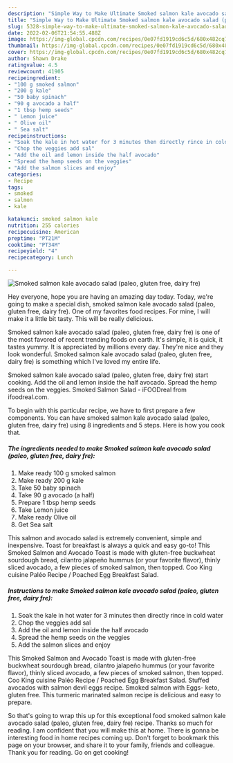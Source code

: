 ```yaml
---
description: "Simple Way to Make Ultimate Smoked salmon kale avocado salad (paleo, gluten free, dairy fre)"
title: "Simple Way to Make Ultimate Smoked salmon kale avocado salad (paleo, gluten free, dairy fre)"
slug: 5328-simple-way-to-make-ultimate-smoked-salmon-kale-avocado-salad-paleo-gluten-free-dairy-fre
date: 2022-02-06T21:54:55.488Z
image: https://img-global.cpcdn.com/recipes/0e07fd1919cd6c5d/680x482cq70/smoked-salmon-kale-avocado-salad-paleo-gluten-free-dairy-fre-recipe-main-photo.jpg
thumbnail: https://img-global.cpcdn.com/recipes/0e07fd1919cd6c5d/680x482cq70/smoked-salmon-kale-avocado-salad-paleo-gluten-free-dairy-fre-recipe-main-photo.jpg
cover: https://img-global.cpcdn.com/recipes/0e07fd1919cd6c5d/680x482cq70/smoked-salmon-kale-avocado-salad-paleo-gluten-free-dairy-fre-recipe-main-photo.jpg
author: Shawn Drake
ratingvalue: 4.5
reviewcount: 41905
recipeingredient:
- "100 g smoked salmon"
- "200 g kale"
- "50 baby spinach"
- "90 g avocado a half"
- "1 tbsp hemp seeds"
- " Lemon juice"
- " Olive oil"
- " Sea salt"
recipeinstructions:
- "Soak the kale in hot water for 3 minutes then directly rince in cold water"
- "Chop the veggies add sal"
- "Add the oil and lemon inside the half avocado"
- "Spread the hemp seeds on the veggies"
- "Add the salmon slices and enjoy"
categories:
- Recipe
tags:
- smoked
- salmon
- kale

katakunci: smoked salmon kale 
nutrition: 255 calories
recipecuisine: American
preptime: "PT21M"
cooktime: "PT34M"
recipeyield: "4"
recipecategory: Lunch

---
```



![Smoked salmon kale avocado salad (paleo, gluten free, dairy fre)](https://img-global.cpcdn.com/recipes/0e07fd1919cd6c5d/680x482cq70/smoked-salmon-kale-avocado-salad-paleo-gluten-free-dairy-fre-recipe-main-photo.jpg)

Hey everyone, hope you are having an amazing day today. Today, we're going to make a special dish, smoked salmon kale avocado salad (paleo, gluten free, dairy fre). One of my favorites food recipes. For mine, I will make it a little bit tasty. This will be really delicious.

Smoked salmon kale avocado salad (paleo, gluten free, dairy fre) is one of the most favored of recent trending foods on earth. It's simple, it is quick, it tastes yummy. It is appreciated by millions every day. They're nice and they look wonderful. Smoked salmon kale avocado salad (paleo, gluten free, dairy fre) is something which I've loved my entire life.

Smoked salmon kale avocado salad (paleo, gluten free, dairy fre) start cooking. Add the oil and lemon inside the half avocado. Spread the hemp seeds on the veggies. Smoked Salmon Salad - iFOODreal from ifoodreal.com.


To begin with this particular recipe, we have to first prepare a few components. You can have smoked salmon kale avocado salad (paleo, gluten free, dairy fre) using 8 ingredients and 5 steps. Here is how you cook that.

<!--inarticleads1-->

##### The ingredients needed to make Smoked salmon kale avocado salad (paleo, gluten free, dairy fre):

1. Make ready 100 g smoked salmon
1. Make ready 200 g kale
1. Take 50 baby spinach
1. Take 90 g avocado (a half)
1. Prepare 1 tbsp hemp seeds
1. Take  Lemon juice
1. Make ready  Olive oil
1. Get  Sea salt


This salmon and avocado salad is extremely convenient, simple and inexpensive. Toast for breakfast is always a quick and easy go-to! This Smoked Salmon and Avocado Toast is made with gluten-free buckwheat sourdough bread, cilantro jalapeño hummus (or your favorite flavor), thinly sliced avocado, a few pieces of smoked salmon, then topped. Coo King cuisine Paléo Recipe / Poached Egg Breakfast Salad. 

<!--inarticleads2-->

##### Instructions to make Smoked salmon kale avocado salad (paleo, gluten free, dairy fre):

1. Soak the kale in hot water for 3 minutes then directly rince in cold water
1. Chop the veggies add sal
1. Add the oil and lemon inside the half avocado
1. Spread the hemp seeds on the veggies
1. Add the salmon slices and enjoy


This Smoked Salmon and Avocado Toast is made with gluten-free buckwheat sourdough bread, cilantro jalapeño hummus (or your favorite flavor), thinly sliced avocado, a few pieces of smoked salmon, then topped. Coo King cuisine Paléo Recipe / Poached Egg Breakfast Salad. Stuffed avocados with salmon devil eggs recipe. Smoked salmon with Eggs- keto, gluten free. This turmeric marinated salmon recipe is delicious and easy to prepare. 

So that's going to wrap this up for this exceptional food smoked salmon kale avocado salad (paleo, gluten free, dairy fre) recipe. Thanks so much for reading. I am confident that you will make this at home. There is gonna be interesting food in home recipes coming up. Don't forget to bookmark this page on your browser, and share it to your family, friends and colleague. Thank you for reading. Go on get cooking!
